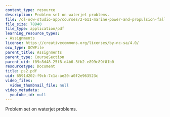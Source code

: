 ```yaml
---
content_type: resource
description: Problem set on waterjet problems.
file: /ol-ocw-studio-app/courses/2-611-marine-power-and-propulsion-fall-2006/6591d202f9cb7c1aae20a0f2e963523c_ps2.pdf
file_size: 78940
file_type: application/pdf
learning_resource_types:
- Assignments
license: https://creativecommons.org/licenses/by-nc-sa/4.0/
ocw_type: OCWFile
parent_title: Assignments
parent_type: CourseSection
parent_uid: f09c8d48-25f8-d4b6-3fb2-e899c89f81b0
resourcetype: Document
title: ps2.pdf
uid: 6591d202-f9cb-7c1a-ae20-a0f2e963523c
video_files:
  video_thumbnail_file: null
video_metadata:
  youtube_id: null
---
```

Problem set on waterjet problems.